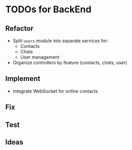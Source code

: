 # TODOs for BackEnd

## Refactor

- Split `users` module into separate services for:
  - Contacts
  - Chats
  - User management
- Organize controllers by feature (contacts, chats, user)

## Implement

- Integrate WebSocket for online contacts

## Fix

## Test

## Ideas
